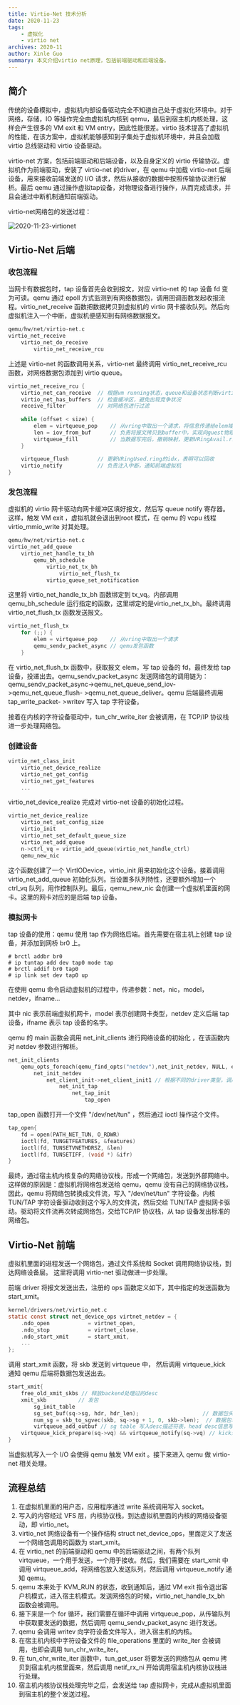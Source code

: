 ```yaml
---
title: Virtio-Net 技术分析
date: 2020-11-23
tags: 
    - 虚拟化
    - virtio net
archives: 2020-11
author: Xinle Guo
summary: 本文介绍virtio net原理，包括前端驱动和后端设备。
---
```


## 简介

传统的设备模拟中，虚拟机内部设备驱动完全不知道自己处于虚拟化环境中。对于网络，存储，IO 等操作完全由虚拟机内核到 qemu，最后到宿主机内核处理，这样会产生很多的 VM exit 和 VM entry，因此性能很差。virtio 技术提高了虚拟机的性能，在该方案中，虚拟机能够感知到子集处于虚拟机环境中，并且会加载 virtio 总线驱动和 virtio 设备驱动。

virtio-net 方案，包括前端驱动和后端设备，以及自身定义的 virtio 传输协议。虚拟机作为前端驱动，安装了 virtio-net 的driver，在 qemu 中加载 virtio-net 后端设备，用来接收前端发送的 I/O 请求，然后从接收的数据中按照传输协议进行解析。最后 qemu 通过操作虚拟tap设备，对物理设备进行操作，从而完成请求，并且会通过中断机制通知前端驱动。

virtio-net网络包的发送过程：

![2020-11-23-virtionet](./2020-11-23-virtionet.png)

## Virtio-Net 后端

### 收包流程

当网卡有数据包时，tap 设备首先会收到报文，对应 virtio-net 的 tap 设备 fd 变为可读。qemu 通过 epoll 方式监测到有网络数据包，调用回调函数发起收报流程。virtio_net_receive 函数把数据拷贝到虚拟机的 virtio 网卡接收队列。然后向虚拟机注入一个中断，虚拟机便感知到有网络数据报文。

```c
qemu/hw/net/virtio-net.c
virtio_net_receive
	virtio_net_do_receive
		virtio_net_receive_rcu
```

上述是 virtio-net 的函数调用关系，virtio-net 最终调用 virtio_net_receive_rcu 函数，对网络数据包添加到 virtio queue。

```c
virtio_net_receive_rcu {
    virtio_net_can_receive 	// 根据vm running状态，queue和设备状态判断virtio-net是否可以收包
    virtio_net_has_buffers 	// 检查缓冲区，避免出现竞争状况
    receive_filter 		    // 对网络包进行过滤
    
    while (offset < size) {
        elem = virtqueue_pop 	// 从vring中取出一个请求，将信息传递给elem域中
        len = iov_from_buf 		// 负责将报文拷贝到buffer中，实现向guest物理地址写入数据
        virtqueue_fill 		    // 当数据写完后，撤销映射，更新VRingAvail.ring[]的相关字段
    }
    
    virtqueue_flush 		// 更新VRingUsed.ring的idx，表明可以回收
    virtio_notify 			// 负责注入中断，通知前端虚拟机
}
```

### 发包流程

虚拟机的 virtio 网卡驱动向网卡缓冲区填好报文，然后写 queue notify 寄存器。这样，触发 VM exit ，虚拟机就会退出到root 模式，在 qemu 的 vcpu 线程 virtio_mmio_write 对其处理。

```c
qemu/hw/net/virtio-net.c
virtio_net_add_queue
	virtio_net_handle_tx_bh
		qemu_bh_schedule
			virtio_net_tx_bh
				virtio_net_flush_tx
			virtio_queue_set_notification
```

这里将 virtio_net_handle_tx_bh 函数绑定到 tx_vq。内部调用 qemu_bh_schedule 运行指定的函数，这里绑定的是virtio_net_tx_bh。最终调用 virtio_net_flush_tx 函数发送报文。

```c
virtio_net_flush_tx
	for (;;) {
        elem = virtqueue_pop 	// 从vring中取出一个请求
        qemu_sendv_packet_async // qemu发包函数
	}
```

在 virtio_net_flush_tx 函数中，获取报文 elem，写 tap 设备的 fd，最终发给 tap 设备，投递出去。qemu_sendv_packet_async 发送网络包的调用链为： qemu_sendv_packet_async->qemu_net_queue_send_iov->qemu_net_queue_flush- >qemu_net_queue_deliver。qemu 后端最终调用 tap_write_packet- >writev 写入 tap 字符设备。

接着在内核的字符设备驱动中，tun_chr_write_iter 会被调用，在 TCP/IP 协议栈进一步处理网络包。

### 创建设备

````c
virtio_net_class_init
	virtio_net_device_realize
	virtio_net_get_config
	virtio_net_get_features
	...
````

virtio_net_device_realize 完成对 virtio-net 设备的初始化过程。

```c
virtio_net_device_realize
	virtio_net_set_config_size
	virtio_init
	virtio_net_set_default_queue_size
	virtio_net_add_queue
	n->ctrl_vq = virtio_add_queue(virtio_net_handle_ctrl)
	qemu_new_nic
```

这个函数创建了一个 VirtIODevice，virtio_init 用来初始化这个设备。接着调用 virtio_net_add_queue 初始化队列。当设置多队列特性，还要额外增加一个 ctrl_vq 队列，用作控制队列。最后，qemu_new_nic 会创建一个虚拟机里面的网卡。这里的网卡对应的是后端 tap 设备。

### 模拟网卡

tap 设备的使用：qemu 使用 tap 作为网络后端。首先需要在宿主机上创建 tap 设备，并添加到网桥 br0 上。

```shell
# brctl addbr br0 
# ip tuntap add dev tap0 mode tap
# brctl addif br0 tap0
# ip link set dev tap0 up
```

在使用 qemu 命令启动虚拟机的过程中，传递参数：net，nic，model，netdev，ifname...

其中 nic 表示前端虚拟机网卡，model 表示创建网卡类型，netdev 定义后端 tap 设备，ifname 表示 tap 设备的名字。

qemu 的 main 函数会调用 net_init_clients 进行网络设备的初始化 ，在该函数内对 netdev 参数进行解析。

```c
net_init_clients
	qemu_opts_foreach(qemu_find_opts("netdev"),net_init_netdev, NULL, errp))
		net_init_netdev
			net_client_init->net_client_init1 // 根据不同的driver类型，调用不同的初始化函数
				net_init_tap
					net_tap_init
						tap_open
```

tap_open 函数打开一个文件 "/dev/net/tun" ，然后通过 ioctl 操作这个文件。 

```c
tap_open{
    fd = open(PATH_NET_TUN, O_RDWR)
    ioctl(fd, TUNGETFEATURES, &features)
    ioctl(fd, TUNSETVNETHDRSZ, &len)
    ioctl(fd, TUNSETIFF, (void *) &ifr)
}
```

最终，通过宿主机内核复杂的网络协议栈，形成一个网络包，发送到外部网络中。这样做的原因是：虚拟机将网络包发送给 qemu，qemu 没有自己的网络协议栈，因此，qemu 将网络包转换成文件流，写入 "/dev/net/tun" 字符设备。内核TUN/TAP 字符设备驱动收到这个写入的文件流，然后交给 TUN/TAP 虚拟网卡驱动。驱动将文件流再次转成网络包，交给TCP/IP 协议栈，从 tap 设备发出标准的网络包。

## Virtio-Net 前端

虚拟机里面的进程发送一个网络包，通过文件系统和 Socket 调用网络协议栈，到达网络设备层。 这里将调用 virtio-net 驱动做进一步处理。

前端 driver 将报文发送出去，注册的 ops 函数定义如下，其中指定的发送函数为 start_xmit。

```c
kernel/drivers/net/virtio_net.c
static const struct net_device_ops virtnet_netdev = {
	.ndo_open            = virtnet_open,
	.ndo_stop   	     = virtnet_close,
	.ndo_start_xmit      = start_xmit,
	...
};
```

调用 start_xmit 函数，将 skb 发送到 virtqueue 中， 然后调用 virtqueue_kick 通知 qemu 后端将数据包发送出去。 

```c
start_xmit{
	free_old_xmit_skbs // 释放backend处理过的desc
    xmit_skb 		  // 发包
    	sg_init_table
    	sg_set_buf(sq->sg, hdr, hdr_len); 				     // 数据包头部填入scatterlist
		num_sg = skb_to_sgvec(skb, sq->sg + 1, 0, skb->len);  // 数据包填入scatterlist
    	virtqueue_add_outbuf // sg table 写入desc描述符表，head desc信息写vring.avail
    virtqueue_kick_prepare(sq->vq) && virtqueue_notify(sq->vq) // kick通知qemu后端
}
```

当虚拟机写入一个 I/O 会使得 qemu 触发 VM exit 。接下来进入 qemu 做 virtio-net 相关处理。

## 流程总结

1. 在虚拟机里面的用户态，应用程序通过 write 系统调用写入 socket。
2. 写入的内容经过 VFS 层，内核协议栈，到达虚拟机里面的内核的网络设备驱动，即 virtio_net。
3. virtio_net 网络设备有一个操作结构 struct net_device_ops，里面定义了发送一个网络包调用的函数为 start_xmit。
4. 在 virtio_net 的前端驱动和 qemu 中的后端驱动之间，有两个队列 virtqueue，一个用于发送，一个用于接收。然后，我们需要在 start_xmit 中调用 virtqueue_add，将网络包放入发送队列，然后调用 virtqueue_notify 通知 qemu。
5. qemu 本来处于 KVM_RUN 的状态，收到通知后，通过 VM exit 指令退出客户机模式，进入宿主机模式。发送网络包的时候，virtio_net_handle_tx_bh 函数会被调用。
6. 接下来是一个 for 循环，我们需要在循环中调用 virtqueue_pop，从传输队列中获取要发送的数据，然后调用 qemu_sendv_packet_async 进行发送。
7. qemu 会调用 writev 向字符设备文件写入，进入宿主机的内核。
8. 在宿主机内核中字符设备文件的 file_operations 里面的 write_iter 会被调用，也即会调用 tun_chr_write_iter。
9. 在 tun_chr_write_iter 函数中，tun_get_user 将要发送的网络包从 qemu 拷贝到宿主机内核里面来，然后调用 netif_rx_ni 开始调用宿主机内核协议栈进行处理。
10. 宿主机内核协议栈处理完毕之后，会发送给 tap 虚拟网卡，完成从虚拟机里面到宿主机的整个发送过程。